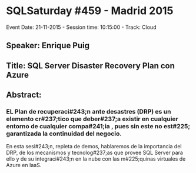 # SQLSaturday #459 - Madrid 2015
Event Date: 21-11-2015 - Session time: 10:15:00 - Track: Cloud
## Speaker: Enrique Puig
## Title: SQL Server Disaster Recovery Plan con Azure
## Abstract:
### EL Plan de recuperaci#243;n ante desastres (DRP) es un elemento cr#237;tico que deber#237;a existir en cualquier entorno de cualquier compa#241;ia , pues sin este no est#225; garantizada la continuidad del negocio. 

En esta sesi#243;n, repleta de demos,  hablaremos de la importancia del DRP, de los mecanismos y tecnolog#237;as que provee SQL Server para ello y de su integraci#243;n en la nube con las m#225;quinas virtuales de Azure en IaaS.
